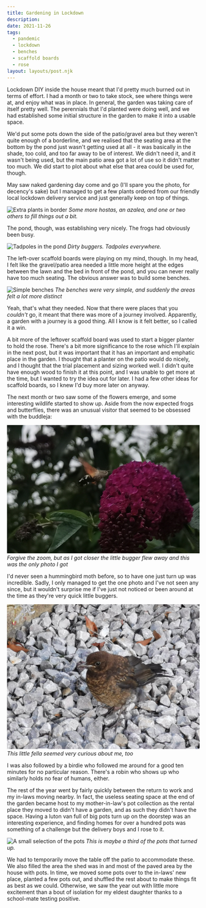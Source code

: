 ```yaml
---
title: Gardening in Lockdown
description: 
date: 2021-11-26
tags:
  - pandemic
  - lockdown
  - benches
  - scaffold boards
  - rose
layout: layouts/post.njk
---
```


Lockdown DIY inside the house meant that I'd pretty much burned out in terms of effort. I had a month or two to take stock, see where things were at, and enjoy what was in place. In general, the garden was taking care of itself pretty well. The perennials that I'd planted were doing well, and we had established some initial structure in the garden to make it into a usable space. 

We'd put some pots down the side of the patio/gravel area but they weren't quite enough of a borderline, and we realised that the seating area at the bottom by the pond just wasn't getting used at all - it was basically in the shade, too cold, and too far away to be of interest. We didn't need it, and it wasn't being used, but the main patio area got a lot of use so it didn't matter too much. We did start to plot about what else that area could be used for, though.

<!--more-->

May saw naked gardening day come and go (I'll spare you the photo, for decency's sake) but I managed to get a few plants ordered from our friendly local lockdown delivery service and just generally keep on top of things. 

![Extra plants in border](/img/posts/may-2020-border.jpg)
*Some more hostas, an azalea, and one or two others to fill things out a bit.*

The pond, though, was establishing very nicely. The frogs had obviously been busy.

![Tadpoles in the pond](/img/posts/first-tadpoles.jpg)
*Dirty buggers. Tadpoles everywhere.*

The left-over scaffold boards were playing on my mind, though. In my head, I felt like the gravel/patio area needed a little more height at the edges between the lawn and the bed in front of the pond, and you can never really have too much seating. The obvious answer was to build some benches.

![Simple benches](/img/posts/benches.jpg)
*The benches were very simple, and suddenly the areas felt a lot more distinct*

Yeah, that's what they needed. Now that there were places that you *couldn't* go, it meant that there was more of a journey involved. Apparently, a garden with a journey is a good thing. All I know is it felt better, so I called it a win.

A bit more of the leftover scaffold board was used to start a bigger planter to hold the rose. There's a bit more significance to the rose which I'll explain in the next post, but it was important that it has an important and emphatic place in the garden.  I thought that a planter on the patio would do nicely, and I thought that the trial placement and sizing worked well. I didn't quite have enough wood to finish it at this point, and I was unable to get more at the time, but I wanted to try the idea out for later.  I had a few other ideas for scaffold boards, so I knew I'd buy more later on anyway.

The next month or two saw some of the flowers emerge, and some interesting wildlife started to show up. Aside from the now expected frogs and butterflies, there was an unusual visitor that seemed to be obsessed with the buddleja:

![A hummingbird moth](/img/posts/hummingbird-moth.jpg)
*Forgive the zoom, but as I got closer the little bugger flew away and this was the only photo I got*

I'd never seen a hummingbird moth before, so to have one just turn up was incredible. Sadly, I only managed to get the one photo and I've not seen any since, but it wouldn't surprise me if I've just not noticed or been around at the time as they're very quick little buggers.

![A birdie](/img/posts/birdie.jpg)
*This little fella seemed very curious about me, too*

I was also followed by a birdie who followed me around for a good ten minutes for no particular reason. There's a robin who shows up who similarly holds no fear of humans, either.

The rest of the year went by fairly quickly between the return to work and my in-laws moving nearby. In fact, the useless seating space at the end of the garden became host to my mother-in-law's pot collection as the rental place they moved to didn't have a garden, and as such they didn't have the space. Having a luton van full of big pots turn up on the doorstep was an interesting experience, and finding homes for over a hundred pots was something of a challenge but the delivery boys and I rose to it.

![A small selection of the pots](/img/posts/nannas-pots.jpg)
*This is maybe a third of the pots that turned up.*

 We had to temporarily move the table off the patio to accommodate these. We also filled the area the shed was in and most of the paved area by the house with pots. In time, we moved some pots over to the in-laws' new place, planted a few pots out, and shuffled the rest about to make things fit as best as we could. Otherwise, we saw the year out with little more excitement than a bout of isolation for my eldest daughter thanks to a school-mate testing positive.